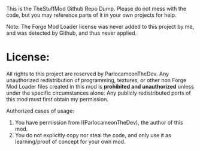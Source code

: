 This is the TheStuffMod Github Repo Dump. Please do not mess with the code, but you may reference parts of it in your own projects for help.

Note: The Forge Mod Loader license was never added to this project by me, and was detected by Github, and thus never applied.

# License:
All rights to this project are reserved by ParlocameonTheDev.
Any unauthorized redistribution of programming, textures, or other non Forge Mod Loader files created in this mod is **prohibited and unauthorized** unless under the specific circumstances alone. Any publicly redistributed ports of this mod must first obtain my permission.

Authorized cases of usage:
1. You have permission from I(ParlocameonTheDev), the author of this mod.
2. You do not explicitly copy nor steal the code, and only use it as learning/proof of concept for your own mod.

